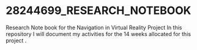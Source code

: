 # 28244699_RESEARCH_NOTEBOOK
Research Note book for the Navigation in  Virtual Reality Project
In this repository I will document my activities for the 14 weeks allocated for this project \.
